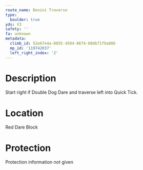 ```yaml
---
route_name: Donini Traverse
type:
  boulder: true
yds: V3
safety: ''
fa: unknown
metadata:
  climb_id: 52e67e4a-8055-4504-8674-60db71f9a886
  mp_id: '119742037'
  left_right_index: '2'
---
```

# Description
Start right if Double Dog Dare and traverse left into Quick Tick.

# Location
Red Dare Block

# Protection
Protection information not given
